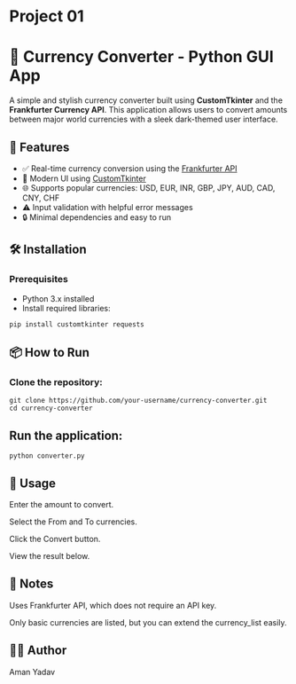 # Project 01
# 💱 Currency Converter - Python GUI App

A simple and stylish currency converter built using **CustomTkinter** and the **Frankfurter Currency API**. This application allows users to convert amounts between major world currencies with a sleek dark-themed user interface.

## 🚀 Features

- ✅ Real-time currency conversion using the [Frankfurter API](https://www.frankfurter.app/)
- 🎨 Modern UI using [CustomTkinter](https://github.com/TomSchimansky/CustomTkinter)
- 🌐 Supports popular currencies: USD, EUR, INR, GBP, JPY, AUD, CAD, CNY, CHF
- ⚠️ Input validation with helpful error messages
- 🔒 Minimal dependencies and easy to run

## 🛠️ Installation

### Prerequisites

- Python 3.x installed
- Install required libraries:

```
pip install customtkinter requests
```


## 📦 How to Run
### Clone the repository:

```
git clone https://github.com/your-username/currency-converter.git
cd currency-converter
```
## Run the application:
```
python converter.py
```
## 🔧 Usage

Enter the amount to convert.

Select the From and To currencies.

Click the Convert button.

View the result below.

## 📌 Notes
Uses Frankfurter API, which does not require an API key.

Only basic currencies are listed, but you can extend the currency_list easily.

## 🙋‍♂️ Author
Aman Yadav

